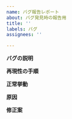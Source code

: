 ```yaml
---
name: バグ報告レポート
about: バグ発見時の報告用
title: ''
labels: バグ
assignees: ''

---
```


**バグの説明**

**再現性の手順**

**正常挙動**

**原因**

**修正案**
